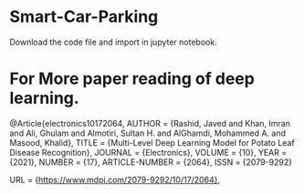 # Smart-Car-Parking

Download the code file and import in jupyter notebook. 




# For More paper reading of deep learning. 


@Article{electronics10172064,
AUTHOR = {Rashid, Javed and Khan, Imran and Ali, Ghulam and Almotiri, Sultan H. and AlGhamdi, Mohammed A. and Masood, Khalid},
TITLE = {Multi-Level Deep Learning Model for Potato Leaf Disease Recognition},
JOURNAL = {Electronics},
VOLUME = {10},
YEAR = {2021},
NUMBER = {17},
ARTICLE-NUMBER = {2064},
ISSN = {2079-9292}

URL = {https://www.mdpi.com/2079-9292/10/17/2064},


